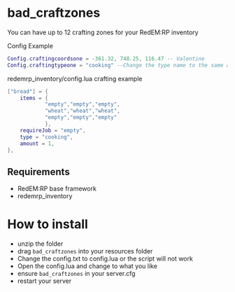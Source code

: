 # bad_craftzones
You can have up to 12 crafting zones for your RedEM:RP inventory

Config Example
```lua
Config.craftingcoordsone = -361.32, 748.25, 116.47 -- Valentine
Config.craftingtypeone = "cooking" --Change the type name to the same as what you have in you redemrp_inventory config.lua
```

redemrp_inventory/config.lua crafting example

```lua
["bread"] = {
    items = {
		    "empty","empty","empty",
		    "wheat","wheat","wheat",
		    "empty","empty","empty"
		    },
    requireJob = "empty",
    type = "cooking",
    amount = 1,
},

```
## Requirements
- RedEM:RP base framework
- redemrp_inventory

# How to install

- unzip the folder
- drag `bad_craftzones` into your resources folder
- Change the config.txt to config.lua or the script will not work
- Open the config.lua and change to what you like
- ensure `bad_craftzones` in your server.cfg
- restart your server